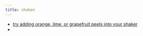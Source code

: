 ```yaml
---
title: shaken
---
```


- [try adding orange, lime, or grapefruit peels into your shaker](https://punchdrink.com/articles/hack-your-drink-regal-shake-cocktail-recipe-technique/)
-

